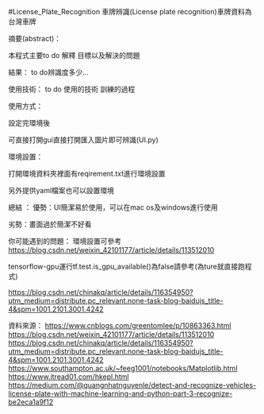 #License_Plate_Recognition
車牌辨識(License plate recognition)車牌資料為台灣車牌

摘要(abstract)：

本程式主要to do 解釋 目標以及解決的問題

結果：
to do辨識度多少...

使用技術：
to do 使用的技術 訓練的過程

使用方式：

設定完環境後

可直接打開gui直接打開匯入圖片即可辨識(UI.py)

環境設置：

打開環境資料夾裡面有reqirement.txt進行環境設置

另外提供yaml檔案也可以設置環境

總結
：
優勢：UI簡潔易於使用，可以在mac os及windows進行使用

劣勢：畫面過於簡潔不好看

你可能遇到的問題：
環境設置可參考
https://blog.csdn.net/weixin_42101177/article/details/113512010

tensorflow-gpu運行tf.test.is_gpu_available()為false請參考(為ture就直接跑程式)

https://blog.csdn.net/chinakq/article/details/116354950?utm_medium=distribute.pc_relevant.none-task-blog-baidujs_title-4&spm=1001.2101.3001.4242
      
資料來源：
https://www.cnblogs.com/greentomlee/p/10863363.html
https://blog.csdn.net/weixin_42101177/article/details/113512010
https://blog.csdn.net/chinakq/article/details/116354950?utm_medium=distribute.pc_relevant.none-task-blog-baidujs_title-4&spm=1001.2101.3001.4242
https://www.southampton.ac.uk/~feeg1001/notebooks/Matplotlib.html
https://www.itread01.com/hkepl.html
https://medium.com/@quangnhatnguyenle/detect-and-recognize-vehicles-license-plate-with-machine-learning-and-python-part-3-recognize-be2eca1a9f12




